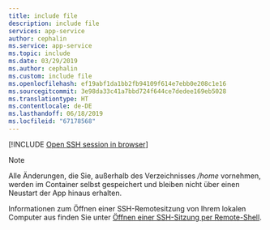 ```yaml
---
title: include file
description: include file
services: app-service
author: cephalin
ms.service: app-service
ms.topic: include
ms.date: 03/29/2019
ms.author: cephalin
ms.custom: include file
ms.openlocfilehash: ef19abf1da1bb2fb94109f614e7ebb0e208c1e16
ms.sourcegitcommit: 3e98da33c41a7bbd724f644ce7dedee169eb5028
ms.translationtype: HT
ms.contentlocale: de-DE
ms.lasthandoff: 06/18/2019
ms.locfileid: "67178568"
---
```

[!INCLUDE [Open SSH session in browser](app-service-web-ssh-connect-no-h.md)]

> [!NOTE]
> Alle Änderungen, die Sie, außerhalb des Verzeichnisses */home* vornehmen, werden im Container selbst gespeichert und bleiben nicht über einen Neustart der App hinaus erhalten.
>

Informationen zum Öffnen einer SSH-Remotesitzung von Ihrem lokalen Computer aus finden Sie unter [Öffnen einer SSH-Sitzung per Remote-Shell](../articles/app-service/containers/app-service-linux-ssh-support.md#open-ssh-session-from-remote-shell).